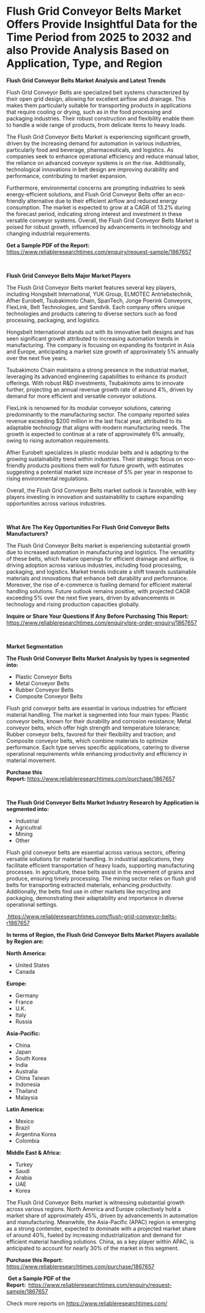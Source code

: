<p><h1>Flush Grid Conveyor Belts Market Offers Provide Insightful Data for the Time Period from 2025 to 2032 and also Provide Analysis Based on Application, Type, and Region</h1></p><p><strong>Flush Grid Conveyor Belts Market Analysis and Latest Trends</strong></p>
<p><p>Flush Grid Conveyor Belts are specialized belt systems characterized by their open grid design, allowing for excellent airflow and drainage. This makes them particularly suitable for transporting products in applications that require cooling or drying, such as in the food processing and packaging industries. Their robust construction and flexibility enable them to handle a wide range of products, from delicate items to heavy loads.</p><p>The Flush Grid Conveyor Belts Market is experiencing significant growth, driven by the increasing demand for automation in various industries, particularly food and beverage, pharmaceuticals, and logistics. As companies seek to enhance operational efficiency and reduce manual labor, the reliance on advanced conveyor systems is on the rise. Additionally, technological innovations in belt design are improving durability and performance, contributing to market expansion.</p><p>Furthermore, environmental concerns are prompting industries to seek energy-efficient solutions, and Flush Grid Conveyor Belts offer an eco-friendly alternative due to their efficient airflow and reduced energy consumption. The market is expected to grow at a CAGR of 13.2% during the forecast period, indicating strong interest and investment in these versatile conveyor systems. Overall, the Flush Grid Conveyor Belts Market is poised for robust growth, influenced by advancements in technology and changing industrial requirements.</p></p>
<p><strong>Get a Sample PDF of the Report:&nbsp;</strong> <a href="https://www.reliableresearchtimes.com/enquiry/request-sample/1867657?utm_campaign=2201&utm_medium=2&utm_source=Github&utm_content=ia&utm_term=28022025&utm_id=flush-grid-conveyor-belts">https://www.reliableresearchtimes.com/enquiry/request-sample/1867657</a></p>
<p>&nbsp;</p>
<p><strong>Flush Grid Conveyor Belts Major Market Players</strong></p>
<p><p>The Flush Grid Conveyor Belts market features several key players, including Hongsbelt International, YUK Group, ELMOTEC Antriebstechnik, Afher Eurobelt, Tsubakimoto Chain, SpanTech, Jonge Poerink Conveyors, FlexLink, Belt Technologies, and Sandvik. Each company offers unique technologies and products catering to diverse sectors such as food processing, packaging, and logistics.</p><p>Hongsbelt International stands out with its innovative belt designs and has seen significant growth attributed to increasing automation trends in manufacturing. The company is focusing on expanding its footprint in Asia and Europe, anticipating a market size growth of approximately 5% annually over the next five years.</p><p>Tsubakimoto Chain maintains a strong presence in the industrial market, leveraging its advanced engineering capabilities to enhance its product offerings. With robust R&D investments, Tsubakimoto aims to innovate further, projecting an annual revenue growth rate of around 4%, driven by demand for more efficient and versatile conveyor solutions.</p><p>FlexLink is renowned for its modular conveyor solutions, catering predominantly to the manufacturing sector. The company reported sales revenue exceeding $200 million in the last fiscal year, attributed to its adaptable technology that aligns with modern manufacturing needs. The growth is expected to continue at a rate of approximately 6% annually, owing to rising automation requirements.</p><p>Afher Eurobelt specializes in plastic modular belts and is adapting to the growing sustainability trend within industries. Their strategic focus on eco-friendly products positions them well for future growth, with estimates suggesting a potential market size increase of 5% per year in response to rising environmental regulations.</p><p>Overall, the Flush Grid Conveyor Belts market outlook is favorable, with key players investing in innovation and sustainability to capture expanding opportunities across various industries.</p></p>
<p>&nbsp;</p>
<p><strong>What Are The Key Opportunities For Flush Grid Conveyor Belts Manufacturers?</strong></p>
<p><p>The Flush Grid Conveyor Belts market is experiencing substantial growth due to increased automation in manufacturing and logistics. The versatility of these belts, which feature openings for efficient drainage and airflow, is driving adoption across various industries, including food processing, packaging, and logistics. Market trends indicate a shift towards sustainable materials and innovations that enhance belt durability and performance. Moreover, the rise of e-commerce is fueling demand for efficient material handling solutions. Future outlook remains positive, with projected CAGR exceeding 5% over the next five years, driven by advancements in technology and rising production capacities globally.</p></p>
<p><strong>Inquire or Share Your Questions If Any Before Purchasing This Report:</strong> <a href="https://www.reliableresearchtimes.com/enquiry/pre-order-enquiry/1867657?utm_campaign=2201&utm_medium=2&utm_source=Github&utm_content=ia&utm_term=28022025&utm_id=flush-grid-conveyor-belts">https://www.reliableresearchtimes.com/enquiry/pre-order-enquiry/1867657</a></p>
<p>&nbsp;</p>
<p><strong>Market Segmentation</strong></p>
<p><strong>The Flush Grid Conveyor Belts Market Analysis by types is segmented into:</strong></p>
<p><ul><li>Plastic Conveyor Belts</li><li>Metal Conveyor Belts</li><li>Rubber Conveyor Belts</li><li>Composite Conveyor Belts</li></ul></p>
<p><p>Flush grid conveyor belts are essential in various industries for efficient material handling. The market is segmented into four main types: Plastic conveyor belts, known for their durability and corrosion resistance; Metal conveyor belts, which offer high strength and temperature tolerance; Rubber conveyor belts, favored for their flexibility and traction; and Composite conveyor belts, which combine materials to optimize performance. Each type serves specific applications, catering to diverse operational requirements while enhancing productivity and efficiency in material movement.</p></p>
<p><strong>Purchase this Report:&nbsp;</strong><a href="https://www.reliableresearchtimes.com/purchase/1867657?utm_campaign=2201&utm_medium=2&utm_source=Github&utm_content=ia&utm_term=28022025&utm_id=flush-grid-conveyor-belts">https://www.reliableresearchtimes.com/purchase/1867657</a></p>
<p>&nbsp;</p>
<p><strong>The Flush Grid Conveyor Belts Market Industry Research by Application is segmented into:</strong></p>
<p><ul><li>Industrial</li><li>Agricultral</li><li>Mining</li><li>Other</li></ul></p>
<p><p>Flush grid conveyor belts are essential across various sectors, offering versatile solutions for material handling. In industrial applications, they facilitate efficient transportation of heavy loads, supporting manufacturing processes. In agriculture, these belts assist in the movement of grains and produce, ensuring timely processing. The mining sector relies on flush grid belts for transporting extracted materials, enhancing productivity. Additionally, the belts find use in other markets like recycling and packaging, demonstrating their adaptability and importance in diverse operational settings.</p></p>
<p><a href="https://www.reliableresearchtimes.com/flush-grid-conveyor-belts-r1867657?utm_campaign=2201&utm_medium=2&utm_source=Github&utm_content=ia&utm_term=28022025&utm_id=flush-grid-conveyor-belts">&nbsp;https://www.reliableresearchtimes.com/flush-grid-conveyor-belts-r1867657</a></p>
<p><strong>In terms of Region, the Flush Grid Conveyor Belts Market Players available by Region are:</strong></p>
<p>
    <p> <strong> North America: </strong>
        <ul>
            <li>United States</li>
            <li>Canada</li>
        </ul>
        </p> 
    <p> <strong> Europe: </strong>
        <ul>
            <li>Germany</li>
            <li>France</li>
            <li>U.K.</li>
            <li>Italy</li>
            <li>Russia</li>
        </ul>
        </p> 
    <p> <strong> Asia-Pacific: </strong>
        <ul>
            <li>China</li>
            <li>Japan</li>
            <li>South Korea</li>
            <li>India</li>
            <li>Australia</li>
            <li>China Taiwan</li>
            <li>Indonesia</li>
            <li>Thailand</li>
            <li>Malaysia</li>
        </ul>
        </p> 
    <p> <strong> Latin America: </strong>
        <ul>
            <li>Mexico</li>
            <li>Brazil</li>
            <li>Argentina Korea</li>
            <li>Colombia</li>
        </ul>
        </p> 
    <p> <strong> Middle East & Africa: </strong>
        <ul>
            <li>Turkey</li>
            <li>Saudi</li>
            <li>Arabia</li>
            <li>UAE</li>
            <li>Korea</li>
        </ul>
    </p>
    </p>
<p><p>The Flush Grid Conveyor Belts market is witnessing substantial growth across various regions. North America and Europe collectively hold a market share of approximately 45%, driven by advancements in automation and manufacturing. Meanwhile, the Asia-Pacific (APAC) region is emerging as a strong contender, expected to dominate with a projected market share of around 40%, fueled by increasing industrialization and demand for efficient material handling solutions. China, as a key player within APAC, is anticipated to account for nearly 30% of the market in this segment.</p></p>
<p><strong>Purchase this Report: </strong><a href="https://www.reliableresearchtimes.com/purchase/1867657?utm_campaign=2201&utm_medium=2&utm_source=Github&utm_content=ia&utm_term=28022025&utm_id=flush-grid-conveyor-belts">https://www.reliableresearchtimes.com/purchase/1867657</a></p>
<p>&nbsp;<strong>Get a Sample PDF of the Report:&nbsp;&nbsp;</strong><a href="https://www.reliableresearchtimes.com/enquiry/request-sample/1867657?utm_campaign=2201&utm_medium=2&utm_source=Github&utm_content=ia&utm_term=28022025&utm_id=flush-grid-conveyor-belts">https://www.reliableresearchtimes.com/enquiry/request-sample/1867657</a></p>
<p><strong></strong></p>
<p>Check more reports on <a href="https://www.reliableresearchtimes.com/?utm_campaign=2201&utm_medium=2&utm_source=Github&utm_content=ia&utm_term=28022025&utm_id=flush-grid-conveyor-belts">https://www.reliableresearchtimes.com/</a></p>